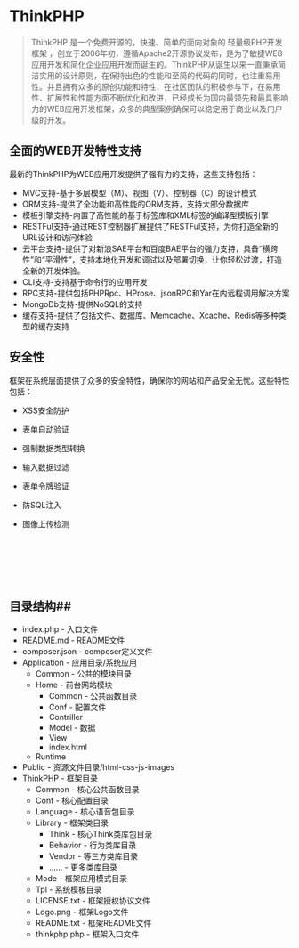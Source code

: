 # ThinkPHP

>ThinkPHP 是一个免费开源的，快速、简单的面向对象的 轻量级PHP开发框架 ，创立于2006年初，遵循Apache2开源协议发布，是为了敏捷WEB应用开发和简化企业应用开发而诞生的。ThinkPHP从诞生以来一直秉承简洁实用的设计原则，在保持出色的性能和至简的代码的同时，也注重易用性。并且拥有众多的原创功能和特性，在社区团队的积极参与下，在易用性、扩展性和性能方面不断优化和改进，已经成长为国内最领先和最具影响力的WEB应用开发框架，众多的典型案例确保可以稳定用于商业以及门户级的开发。

## 全面的WEB开发特性支持

最新的ThinkPHP为WEB应用开发提供了强有力的支持，这些支持包括：

*  MVC支持-基于多层模型（M）、视图（V）、控制器（C）的设计模式
*  ORM支持-提供了全功能和高性能的ORM支持，支持大部分数据库
*  模板引擎支持-内置了高性能的基于标签库和XML标签的编译型模板引擎
*  RESTFul支持-通过REST控制器扩展提供了RESTFul支持，为你打造全新的URL设计和访问体验
*  云平台支持-提供了对新浪SAE平台和百度BAE平台的强力支持，具备“横跨性”和“平滑性”，支持本地化开发和调试以及部署切换，让你轻松过渡，打造全新的开发体验。
*  CLI支持-支持基于命令行的应用开发
*  RPC支持-提供包括PHPRpc、HProse、jsonRPC和Yar在内远程调用解决方案
*  MongoDb支持-提供NoSQL的支持
*  缓存支持-提供了包括文件、数据库、Memcache、Xcache、Redis等多种类型的缓存支持

## 安全性

框架在系统层面提供了众多的安全特性，确保你的网站和产品安全无忧。这些特性包括：

*  XSS安全防护

*  表单自动验证
*  强制数据类型转换
*  输入数据过滤
*  表单令牌验证
*  防SQL注入
*  图像上传检测

   ​

   ​

   ​

## 目录结构##

- index.php - 入口文件
- README.md - README文件
- composer.json - composer定义文件   
- Application - 应用目录/系统应用
  - Common - 公共的模块目录
  - Home - 前台网站模块
    - Common - 公共函数目录
    - Conf - 配置文件
    - Contriller
    - Model - 数据
    - View
    - index.html
  - Runtime
- Public - 资源文件目录/html-css-js-images
- ThinkPHP - 框架目录
  - Common - 核心公共函数目录
  - Conf - 核心配置目录
  - Language - 核心语音包目录
  - Library - 框架类目录
    - Think - 核心Think类库包目录
    - Behavior - 行为类库目录
    - Vendor - 等三方类库目录
    - …… - 更多类库目录
  - Mode - 框架应用模式目录
  - Tpl - 系统模板目录
  - LICENSE.txt - 框架授权协议文件
  - Logo.png - 框架Logo文件
  - README.txt - 框架README文件
  - thinkphp.php - 框架入口文件